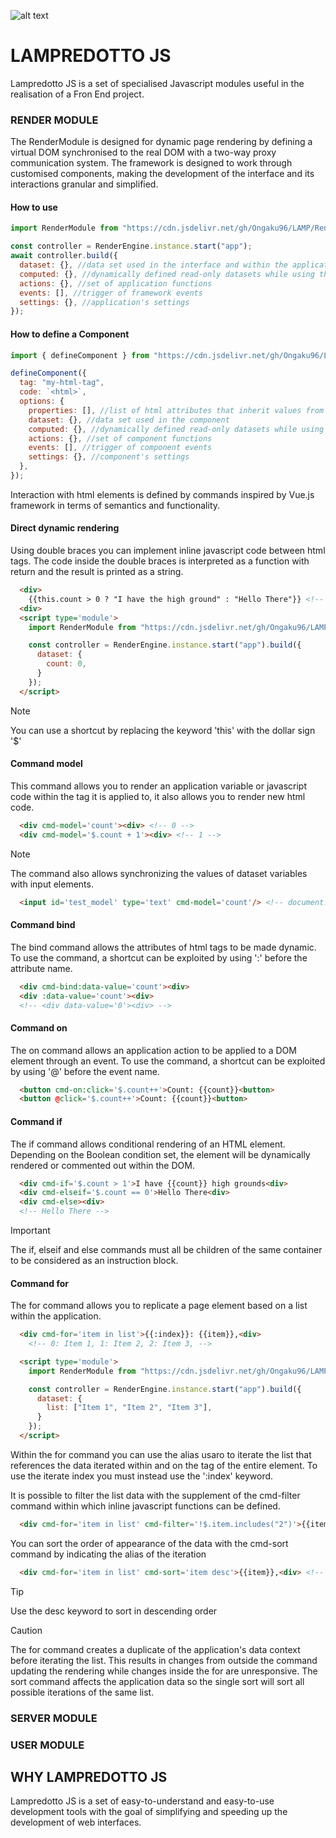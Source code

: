 ![alt text](https://www.marcobiagini.altervista.org/Projects/LampredottoJS/resources/darkcover%20Lamp.png "Lampredotto Cover")

# LAMPREDOTTO JS

Lampredotto JS is a set of specialised Javascript modules useful in the realisation of a Fron End project.

### RENDER MODULE

The RenderModule is designed for dynamic page rendering by defining a virtual DOM synchronised to the real DOM with a two-way proxy communication system. The framework is designed to work through customised components, making the development of the interface and its interactions granular and simplified.

#### How to use

```javascript
import RenderModule from "https://cdn.jsdelivr.net/gh/Ongaku96/LAMP/RenderModule/LampRender.js";

const controller = RenderEngine.instance.start("app");
await controller.build({
  dataset: {}, //data set used in the interface and within the application
  computed: {}, //dynamically defined read-only datasets while using the application
  actions: {}, //set of application functions
  events: [], //trigger of framework events
  settings: {}, //application's settings
});
```

#### How to define a Component

```javascript
import { defineComponent } from "https://cdn.jsdelivr.net/gh/Ongaku96/LAMP/RenderModule/LampRender.js";

defineComponent({
  tag: "my-html-tag",
  code: `<html>`,
  options: {
    properties: [], //list of html attributes that inherit values from the parent virtual node
    dataset: {}, //data set used in the component
    computed: {}, //dynamically defined read-only datasets while using the component
    actions: {}, //set of component functions
    events: [], //trigger of component events
    settings: {}, //component's settings
  },
});

```

Interaction with html elements is defined by commands inspired by Vue.js framework in terms of semantics and functionality.

#### Direct dynamic rendering

Using double braces you can implement inline javascript code between html tags. The code inside the double braces is interpreted as a function with return and the result is printed as a string.

``` html
  <div>
    {{this.count > 0 ? "I have the high ground" : "Hello There"}} <!-- Hello There -->
  <div>
  <script type='module'>
    import RenderModule from "https://cdn.jsdelivr.net/gh/Ongaku96/LAMP/RenderModule/LampRender.js";

    const controller = RenderEngine.instance.start("app").build({
      dataset: {
        count: 0,
      }
    });
  </script>
```

> [!NOTE]
> You can use a shortcut by replacing the keyword 'this' with the dollar sign '$'

#### Command model

This command allows you to render an application variable or javascript code within the tag it is applied to, it also allows you to render new html code.

``` html
  <div cmd-model='count'><div> <!-- 0 -->
  <div cmd-model='$.count + 1'><div> <!-- 1 -->
```

> [!NOTE]
> The command also allows synchronizing the values of dataset variables with input elements.

``` html
  <input id='test_model' type='text' cmd-model='count'/> <!-- document.getElementById('test_model').value => '0' -->
```

#### Command bind

The bind command allows the attributes of html tags to be made dynamic.
To use the command, a shortcut can be exploited by using ':' before the attribute name.

``` html
  <div cmd-bind:data-value='count'><div>
  <div :data-value='count'><div>
  <!-- <div data-value='0'><div> -->
```

#### Command on

The on command allows an application action to be applied to a DOM element through an event.
To use the command, a shortcut can be exploited by using '@' before the event name.

``` html
  <button cmd-on:click='$.count++'>Count: {{count}}<button>
  <button @click='$.count++'>Count: {{count}}<button>
```

#### Command if

The if command allows conditional rendering of an HTML element.
Depending on the Boolean condition set, the element will be dynamically rendered or commented out within the DOM.

``` html
  <div cmd-if='$.count > 1'>I have {{count}} high grounds<div>
  <div cmd-elseif='$.count == 0'>Hello There<div>
  <div cmd-else><div>
  <!-- Hello There -->
```

> [!IMPORTANT]
> The if, elseif and else commands must all be children of the same container to be considered as an instruction block.

#### Command for

The for command allows you to replicate a page element based on a list within the application.

``` html
  <div cmd-for='item in list'>{{:index}}: {{item}},<div>
    <!-- 0: Item 1, 1: Item 2, 2: Item 3, -->

  <script type='module'>
    import RenderModule from "https://cdn.jsdelivr.net/gh/Ongaku96/LAMP/RenderModule/LampRender.js";

    const controller = RenderEngine.instance.start("app").build({
      dataset: {
        list: ["Item 1", "Item 2", "Item 3"],
      }
    });
  </script>
```

Within the for command you can use the alias usaro to iterate the list that references the data iterated within and on the tag of the entire element.
To use the iterate index you must instead use the ':index' keyword.

It is possible to filter the list data with the supplement of the cmd-filter command within which inline javascript functions can be defined.

``` html
  <div cmd-for='item in list' cmd-filter='!$.item.includes("2")'>{{item}},<div> <!-- Item 1, Item 3, -->
```

You can sort the order of appearance of the data with the cmd-sort command by indicating the alias of the iteration

``` html
  <div cmd-for='item in list' cmd-sort='item desc'>{{item}},<div> <!-- Item 3, Item 2, Item 1 -->
```

> [!TIP]
> Use the desc keyword to sort in descending order

> [!CAUTION]
>The for command creates a duplicate of the application's data context before iterating the list. This results in changes from outside the command updating the rendering while changes inside the for are unresponsive.
> The sort command affects the application data so the single sort will sort all possible iterations of the same list.

### SERVER MODULE

### USER MODULE

## WHY LAMPREDOTTO JS

Lampredotto JS is a set of easy-to-understand and easy-to-use development tools with the goal of simplifying and speeding up the development of web interfaces.
